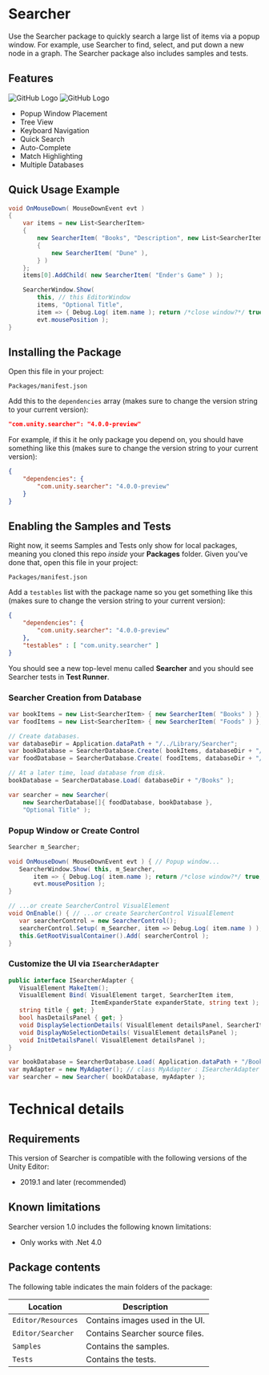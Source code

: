 # Searcher

Use the Searcher package to quickly search a large list of items via a popup window. For example, use Searcher to find, select, and put down a new node in a graph. The Searcher package also includes samples and tests.

## Features

![GitHub Logo](/Documentation~/images/tree_view.png) ![GitHub Logo](/Documentation~/images/quick_search.png)
* Popup Window Placement
* Tree View
* Keyboard Navigation
* Quick Search
* Auto-Complete
* Match Highlighting
* Multiple Databases

## Quick Usage Example

```csharp
void OnMouseDown( MouseDownEvent evt )
{
    var items = new List<SearcherItem>
    {
        new SearcherItem( "Books", "Description", new List<SearcherItem>()
        {
            new SearcherItem( "Dune" ),
        } )
    };
    items[0].AddChild( new SearcherItem( "Ender's Game" ) );

    SearcherWindow.Show(
        this, // this EditorWindow
        items, "Optional Title",
        item => { Debug.Log( item.name ); return /*close window?*/ true; },
        evt.mousePosition );
}
```


## Installing the Package

Open this file in your project:
```
Packages/manifest.json
```
Add this to the ```dependencies``` array (makes sure to change the version string to your current version):
```json
"com.unity.searcher": "4.0.0-preview"
```
For example, if this it he only package you depend on, you should have something like this (makes sure to change the version string to your current version):
```json
{
    "dependencies": {
        "com.unity.searcher": "4.0.0-preview"
    }
}
```

## Enabling the Samples and Tests

Right now, it seems Samples and Tests only show for local packages, meaning you cloned this repo *inside* your **Packages** folder. Given you've done that, open this file in your project:
```
Packages/manifest.json
```
Add a ```testables``` list with the package name so you get something like this (makes sure to change the version string to your current version):
```json
{
    "dependencies": {
        "com.unity.searcher": "4.0.0-preview"
    },
    "testables" : [ "com.unity.searcher" ]
}
```
You should see a new top-level menu called **Searcher** and you should see Searcher tests in **Test Runner**.

### Searcher Creation from Database

```csharp
var bookItems = new List<SearcherItem> { new SearcherItem( "Books" ) };
var foodItems = new List<SearcherItem> { new SearcherItem( "Foods" ) };

// Create databases.
var databaseDir = Application.dataPath + "/../Library/Searcher";
var bookDatabase = SearcherDatabase.Create( bookItems, databaseDir + "/Books" );
var foodDatabase = SearcherDatabase.Create( foodItems, databaseDir + "/Foods" );

// At a later time, load database from disk.
bookDatabase = SearcherDatabase.Load( databaseDir + "/Books" );

var searcher = new Searcher(
    new SearcherDatabase[]{ foodDatabase, bookDatabase },
    "Optional Title" );
```

### Popup Window or Create Control

```csharp
Searcher m_Searcher;

void OnMouseDown( MouseDownEvent evt ) { // Popup window...
   SearcherWindow.Show( this, m_Searcher,
       item => { Debug.Log( item.name ); return /*close window?*/ true; },
       evt.mousePosition );
}

// ...or create SearcherControl VisualElement
void OnEnable() { // ...or create SearcherControl VisualElement
   var searcherControl = new SearcherControl();
   searcherControl.Setup( m_Searcher, item => Debug.Log( item.name ) );
   this.GetRootVisualContainer().Add( searcherControl );
}
```

### Customize the UI via `ISearcherAdapter`

```csharp
public interface ISearcherAdapter {
   VisualElement MakeItem();
   VisualElement Bind( VisualElement target, SearcherItem item,
                       ItemExpanderState expanderState, string text );
   string title { get; }
   bool hasDetailsPanel { get; }
   void DisplaySelectionDetails( VisualElement detailsPanel, SearcherItem o );
   void DisplayNoSelectionDetails( VisualElement detailsPanel );
   void InitDetailsPanel( VisualElement detailsPanel );
}

var bookDatabase = SearcherDatabase.Load( Application.dataPath + "/Books" );
var myAdapter = new MyAdapter(); // class MyAdapter : ISearcherAdapter
var searcher = new Searcher( bookDatabase, myAdapter );

```

# Technical details
## Requirements

This version of Searcher is compatible with the following versions of the Unity Editor:

* 2019.1 and later (recommended)

## Known limitations

Searcher version 1.0 includes the following known limitations:

* Only works with .Net 4.0

## Package contents

The following table indicates the main folders of the package:

|Location|Description|
|---|---|
|`Editor/Resources`|Contains images used in the UI.|
|`Editor/Searcher`|Contains Searcher source files.|
|`Samples`|Contains the samples.|
|`Tests`|Contains the tests.|

